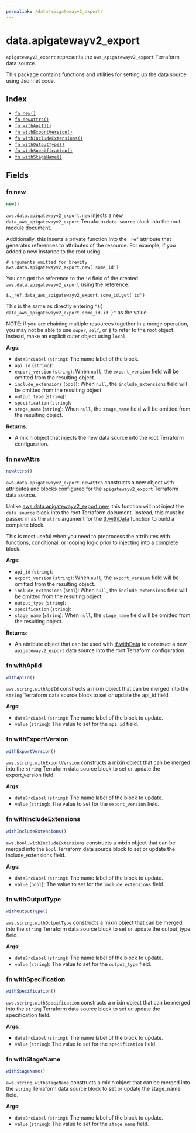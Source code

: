 ```yaml
---
permalink: /data/apigatewayv2_export/
---
```


# data.apigatewayv2_export

`apigatewayv2_export` represents the `aws_apigatewayv2_export` Terraform data source.



This package contains functions and utilities for setting up the data source using Jsonnet code.


## Index

* [`fn new()`](#fn-new)
* [`fn newAttrs()`](#fn-newattrs)
* [`fn withApiId()`](#fn-withapiid)
* [`fn withExportVersion()`](#fn-withexportversion)
* [`fn withIncludeExtensions()`](#fn-withincludeextensions)
* [`fn withOutputType()`](#fn-withoutputtype)
* [`fn withSpecification()`](#fn-withspecification)
* [`fn withStageName()`](#fn-withstagename)

## Fields

### fn new

```ts
new()
```


`aws.data.apigatewayv2_export.new` injects a new `data_aws_apigatewayv2_export` Terraform `data source`
block into the root module document.

Additionally, this inserts a private function into the `_ref` attribute that generates references to attributes of the
resource. For example, if you added a new instance to the root using:

    # arguments omitted for brevity
    aws.data.apigatewayv2_export.new('some_id')

You can get the reference to the `id` field of the created `aws.data.apigatewayv2_export` using the reference:

    $._ref.data_aws_apigatewayv2_export.some_id.get('id')

This is the same as directly entering `"${ data_aws_apigatewayv2_export.some_id.id }"` as the value.

NOTE: if you are chaining multiple resources together in a merge operation, you may not be able to use `super`, `self`,
or `$` to refer to the root object. Instead, make an explicit outer object using `local`.

**Args**:
  - `dataSrcLabel` (`string`): The name label of the block.
  - `api_id` (`string`): 
  - `export_version` (`string`):  When `null`, the `export_version` field will be omitted from the resulting object.
  - `include_extensions` (`bool`):  When `null`, the `include_extensions` field will be omitted from the resulting object.
  - `output_type` (`string`): 
  - `specification` (`string`): 
  - `stage_name` (`string`):  When `null`, the `stage_name` field will be omitted from the resulting object.

**Returns**:
- A mixin object that injects the new data source into the root Terraform configuration.


### fn newAttrs

```ts
newAttrs()
```


`aws.data.apigatewayv2_export.newAttrs` constructs a new object with attributes and blocks configured for the `apigatewayv2_export`
Terraform data source.

Unlike [aws.data.apigatewayv2_export.new](#fn-new), this function will not inject the `data source`
block into the root Terraform document. Instead, this must be passed in as the `attrs` argument for the
[tf.withData](https://github.com/tf-libsonnet/core/tree/main/docs#fn-withdata) function to build a complete block.

This is most useful when you need to preprocess the attributes with functions, conditional, or looping logic prior to
injecting into a complete block.

**Args**:
  - `api_id` (`string`): 
  - `export_version` (`string`):  When `null`, the `export_version` field will be omitted from the resulting object.
  - `include_extensions` (`bool`):  When `null`, the `include_extensions` field will be omitted from the resulting object.
  - `output_type` (`string`): 
  - `specification` (`string`): 
  - `stage_name` (`string`):  When `null`, the `stage_name` field will be omitted from the resulting object.

**Returns**:
  - An attribute object that can be used with [tf.withData](https://github.com/tf-libsonnet/core/tree/main/docs#fn-withdata) to construct a new `apigatewayv2_export` data source into the root Terraform configuration.


### fn withApiId

```ts
withApiId()
```

`aws.string.withApiId` constructs a mixin object that can be merged into the `string`
Terraform data source block to set or update the api_id field.



**Args**:
  - `dataSrcLabel` (`string`): The name label of the block to update.
  - `value` (`string`): The value to set for the `api_id` field.


### fn withExportVersion

```ts
withExportVersion()
```

`aws.string.withExportVersion` constructs a mixin object that can be merged into the `string`
Terraform data source block to set or update the export_version field.



**Args**:
  - `dataSrcLabel` (`string`): The name label of the block to update.
  - `value` (`string`): The value to set for the `export_version` field.


### fn withIncludeExtensions

```ts
withIncludeExtensions()
```

`aws.bool.withIncludeExtensions` constructs a mixin object that can be merged into the `bool`
Terraform data source block to set or update the include_extensions field.



**Args**:
  - `dataSrcLabel` (`string`): The name label of the block to update.
  - `value` (`bool`): The value to set for the `include_extensions` field.


### fn withOutputType

```ts
withOutputType()
```

`aws.string.withOutputType` constructs a mixin object that can be merged into the `string`
Terraform data source block to set or update the output_type field.



**Args**:
  - `dataSrcLabel` (`string`): The name label of the block to update.
  - `value` (`string`): The value to set for the `output_type` field.


### fn withSpecification

```ts
withSpecification()
```

`aws.string.withSpecification` constructs a mixin object that can be merged into the `string`
Terraform data source block to set or update the specification field.



**Args**:
  - `dataSrcLabel` (`string`): The name label of the block to update.
  - `value` (`string`): The value to set for the `specification` field.


### fn withStageName

```ts
withStageName()
```

`aws.string.withStageName` constructs a mixin object that can be merged into the `string`
Terraform data source block to set or update the stage_name field.



**Args**:
  - `dataSrcLabel` (`string`): The name label of the block to update.
  - `value` (`string`): The value to set for the `stage_name` field.
